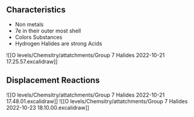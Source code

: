 ## Characteristics
- Non metals
- 7e in their outer most shell
- Colors Substances
- Hydrogen Halides are strong Acids

![[O levels/Chemsitry/attatchments/Group 7 Halides 2022-10-21 17.25.57.excalidraw]]
## Displacement Reactions
![[O levels/Chemsitry/attatchments/Group 7 Halides 2022-10-21 17.48.01.excalidraw]]
![[O levels/Chemsitry/attatchments/Group 7 Halides 2022-10-23 18.10.00.excalidraw]]